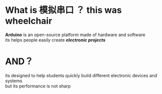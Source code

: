 # What is 模拟串口 ？  this was wheelchair
 **Arduino** is an open-source platform made of hardware and software  
  its helps people easily create ***electronic projects***    
# AND？
   its  designed to help students quickly build different electronic devices and systems  
    but its performance is not sharp
